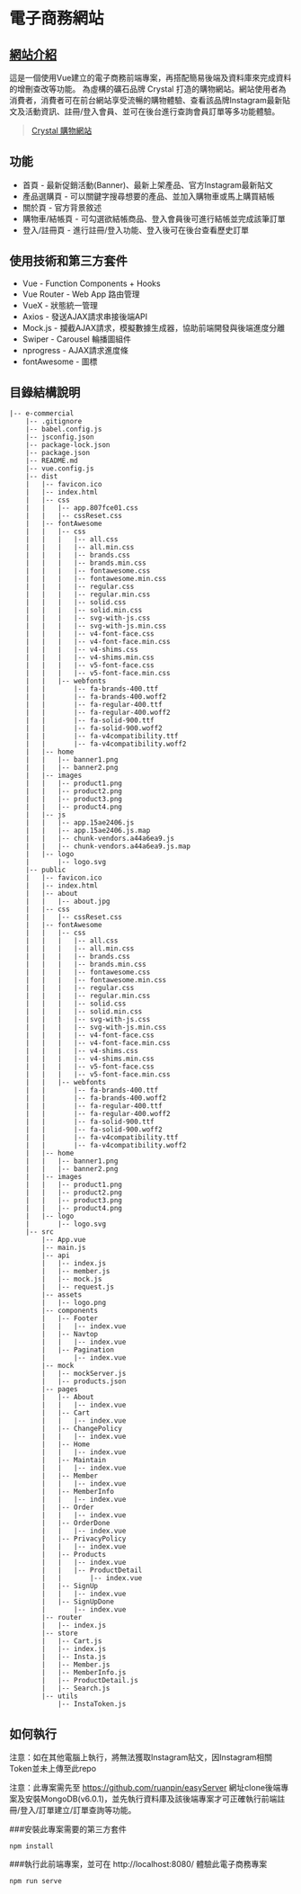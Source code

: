 # 電子商務網站

## <a href="https://www.ruanpin23.com/#/portfolioShow">網站介紹</a>

這是一個使用Vue建立的電子商務前端專案，再搭配簡易後端及資料庫來完成資料的增刪查改等功能。
為虛構的礦石品牌 Crystal 打造的購物網站。網站使用者為消費者，消費者可在前台網站享受流暢的購物體驗、查看該品牌Instagram最新貼文及活動資訊、註冊/登入會員、並可在後台進行查詢會員訂單等多功能體驗。


> <a href="https://www.ruanpin23.com/#/portfolioShow">Crystal 購物網站</a>

## 功能
<ul>
    <li>首頁 - 最新促銷活動(Banner)、最新上架產品、官方Instagram最新貼文 </li>
    <li>產品選購頁 - 可以關鍵字搜尋想要的產品、並加入購物車或馬上購買結帳 </li>
    <li>關於頁 - 官方背景敘述 </li>
    <li>購物車/結帳頁 - 可勾選欲結帳商品、登入會員後可進行結帳並完成該筆訂單 </li>
    <li>登入/註冊頁 - 進行註冊/登入功能、登入後可在後台查看歷史訂單 </li>
</ul>

## 使用技術和第三方套件

<ul>
    <li>Vue - Function Components + Hooks </li>
    <li>Vue Router - Web App 路由管理 </li>
    <li>VueX - 狀態統一管理 </li>
    <li>Axios - 發送AJAX請求串接後端API </li>
    <li>Mock.js - 攔截AJAX請求，模擬數據生成器，協助前端開發與後端進度分離 </li>
    <li>Swiper - Carousel 輪播圖組件 </li>
    <li>nprogress - AJAX請求進度條 </li>
    <li>fontAwesome - 圖標 </li>
    
</ul>


## 目錄結構說明
```
|-- e-commercial
    |-- .gitignore
    |-- babel.config.js
    |-- jsconfig.json
    |-- package-lock.json
    |-- package.json
    |-- README.md
    |-- vue.config.js
    |-- dist
    |   |-- favicon.ico
    |   |-- index.html
    |   |-- css
    |   |   |-- app.807fce01.css
    |   |   |-- cssReset.css
    |   |-- fontAwesome
    |   |   |-- css
    |   |   |   |-- all.css
    |   |   |   |-- all.min.css
    |   |   |   |-- brands.css
    |   |   |   |-- brands.min.css
    |   |   |   |-- fontawesome.css
    |   |   |   |-- fontawesome.min.css
    |   |   |   |-- regular.css
    |   |   |   |-- regular.min.css
    |   |   |   |-- solid.css
    |   |   |   |-- solid.min.css
    |   |   |   |-- svg-with-js.css
    |   |   |   |-- svg-with-js.min.css
    |   |   |   |-- v4-font-face.css
    |   |   |   |-- v4-font-face.min.css
    |   |   |   |-- v4-shims.css
    |   |   |   |-- v4-shims.min.css
    |   |   |   |-- v5-font-face.css
    |   |   |   |-- v5-font-face.min.css
    |   |   |-- webfonts
    |   |       |-- fa-brands-400.ttf
    |   |       |-- fa-brands-400.woff2
    |   |       |-- fa-regular-400.ttf
    |   |       |-- fa-regular-400.woff2
    |   |       |-- fa-solid-900.ttf
    |   |       |-- fa-solid-900.woff2
    |   |       |-- fa-v4compatibility.ttf
    |   |       |-- fa-v4compatibility.woff2
    |   |-- home
    |   |   |-- banner1.png
    |   |   |-- banner2.png
    |   |-- images
    |   |   |-- product1.png
    |   |   |-- product2.png
    |   |   |-- product3.png
    |   |   |-- product4.png
    |   |-- js
    |   |   |-- app.15ae2406.js
    |   |   |-- app.15ae2406.js.map
    |   |   |-- chunk-vendors.a44a6ea9.js
    |   |   |-- chunk-vendors.a44a6ea9.js.map
    |   |-- logo
    |       |-- logo.svg
    |-- public
    |   |-- favicon.ico
    |   |-- index.html
    |   |-- about
    |   |   |-- about.jpg
    |   |-- css
    |   |   |-- cssReset.css
    |   |-- fontAwesome
    |   |   |-- css
    |   |   |   |-- all.css
    |   |   |   |-- all.min.css
    |   |   |   |-- brands.css
    |   |   |   |-- brands.min.css
    |   |   |   |-- fontawesome.css
    |   |   |   |-- fontawesome.min.css
    |   |   |   |-- regular.css
    |   |   |   |-- regular.min.css
    |   |   |   |-- solid.css
    |   |   |   |-- solid.min.css
    |   |   |   |-- svg-with-js.css
    |   |   |   |-- svg-with-js.min.css
    |   |   |   |-- v4-font-face.css
    |   |   |   |-- v4-font-face.min.css
    |   |   |   |-- v4-shims.css
    |   |   |   |-- v4-shims.min.css
    |   |   |   |-- v5-font-face.css
    |   |   |   |-- v5-font-face.min.css
    |   |   |-- webfonts
    |   |       |-- fa-brands-400.ttf
    |   |       |-- fa-brands-400.woff2
    |   |       |-- fa-regular-400.ttf
    |   |       |-- fa-regular-400.woff2
    |   |       |-- fa-solid-900.ttf
    |   |       |-- fa-solid-900.woff2
    |   |       |-- fa-v4compatibility.ttf
    |   |       |-- fa-v4compatibility.woff2
    |   |-- home
    |   |   |-- banner1.png
    |   |   |-- banner2.png
    |   |-- images
    |   |   |-- product1.png
    |   |   |-- product2.png
    |   |   |-- product3.png
    |   |   |-- product4.png
    |   |-- logo
    |       |-- logo.svg
    |-- src
        |-- App.vue
        |-- main.js
        |-- api
        |   |-- index.js
        |   |-- member.js
        |   |-- mock.js
        |   |-- request.js
        |-- assets
        |   |-- logo.png
        |-- components
        |   |-- Footer
        |   |   |-- index.vue
        |   |-- Navtop
        |   |   |-- index.vue
        |   |-- Pagination
        |       |-- index.vue
        |-- mock
        |   |-- mockServer.js
        |   |-- products.json
        |-- pages
        |   |-- About
        |   |   |-- index.vue
        |   |-- Cart
        |   |   |-- index.vue
        |   |-- ChangePolicy
        |   |   |-- index.vue
        |   |-- Home
        |   |   |-- index.vue
        |   |-- Maintain
        |   |   |-- index.vue
        |   |-- Member
        |   |   |-- index.vue
        |   |-- MemberInfo
        |   |   |-- index.vue
        |   |-- Order
        |   |   |-- index.vue
        |   |-- OrderDone
        |   |   |-- index.vue
        |   |-- PrivacyPolicy
        |   |   |-- index.vue
        |   |-- Products
        |   |   |-- index.vue
        |   |   |-- ProductDetail
        |   |       |-- index.vue
        |   |-- SignUp
        |   |   |-- index.vue
        |   |-- SignUpDone
        |       |-- index.vue
        |-- router
        |   |-- index.js
        |-- store
        |   |-- Cart.js
        |   |-- index.js
        |   |-- Insta.js
        |   |-- Member.js
        |   |-- MemberInfo.js
        |   |-- ProductDetail.js
        |   |-- Search.js
        |-- utils
            |-- InstaToken.js
```

## 如何執行

注意：如在其他電腦上執行，將無法獲取Instagram貼文，因Instagram相關Token並未上傳至此repo

注意：此專案需先至 https://github.com/ruanpin/easyServer 網址clone後端專案及安裝MongoDB(v6.0.1)，並先執行資料庫及該後端專案才可正確執行前端註冊/登入/訂單建立/訂單查詢等功能。

###安裝此專案需要的第三方套件
```
npm install 
```

###執行此前端專案，並可在 http://localhost:8080/ 體驗此電子商務專案
```
npm run serve 
```

